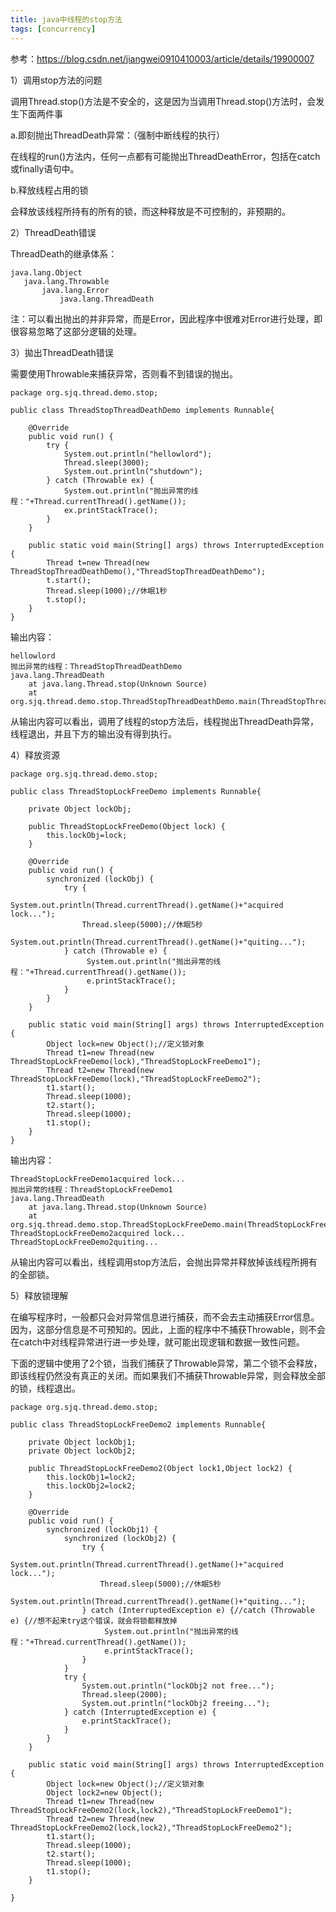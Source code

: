 ```yaml
---
title: java中线程的stop方法
tags: [concurrency]
---
```


参考：https://blog.csdn.net/jiangwei0910410003/article/details/19900007

1）调用stop方法的问题

调用Thread.stop()方法是不安全的，这是因为当调用Thread.stop()方法时，会发生下面两件事

a.即刻抛出ThreadDeath异常：（强制中断线程的执行）

在线程的run()方法内，任何一点都有可能抛出ThreadDeathError，包括在catch或finally语句中。

b.释放线程占用的锁

会释放该线程所持有的所有的锁，而这种释放是不可控制的，非预期的。

2）ThreadDeath错误

ThreadDeath的继承体系：

```
java.lang.Object
   java.lang.Throwable
       java.lang.Error
           java.lang.ThreadDeath
```

注：可以看出抛出的并非异常，而是Error，因此程序中很难对Error进行处理，即很容易忽略了这部分逻辑的处理。

3）拋出ThreadDeath错误

需要使用Throwable来捕获异常，否则看不到错误的抛出。

```
package org.sjq.thread.demo.stop;

public class ThreadStopThreadDeathDemo implements Runnable{

    @Override
    public void run() {
        try {
            System.out.println("hellowlord");
            Thread.sleep(3000);
            System.out.println("shutdown");
        } catch (Throwable ex) {
            System.out.println("抛出异常的线程："+Thread.currentThread().getName());
            ex.printStackTrace();
        }
    }
    
    public static void main(String[] args) throws InterruptedException {
        Thread t=new Thread(new ThreadStopThreadDeathDemo(),"ThreadStopThreadDeathDemo");
        t.start();
        Thread.sleep(1000);//休眠1秒
        t.stop();
    }
}
```

输出内容：

```
hellowlord
抛出异常的线程：ThreadStopThreadDeathDemo
java.lang.ThreadDeath
    at java.lang.Thread.stop(Unknown Source)
    at org.sjq.thread.demo.stop.ThreadStopThreadDeathDemo.main(ThreadStopThreadDeathDemo.java:21)
```

从输出内容可以看出，调用了线程的stop方法后，线程抛出ThreadDeath异常，线程退出，并且下方的输出没有得到执行。

4）释放资源

```
package org.sjq.thread.demo.stop;

public class ThreadStopLockFreeDemo implements Runnable{
    
    private Object lockObj;
    
    public ThreadStopLockFreeDemo(Object lock) {
        this.lockObj=lock;
    }

    @Override
    public void run() {
        synchronized (lockObj) {
            try {
                System.out.println(Thread.currentThread().getName()+"acquired lock...");
                Thread.sleep(5000);//休眠5秒
                System.out.println(Thread.currentThread().getName()+"quiting...");
            } catch (Throwable e) {
                 System.out.println("抛出异常的线程："+Thread.currentThread().getName());
                 e.printStackTrace();
            }
        }
    }
    
    public static void main(String[] args) throws InterruptedException {
        Object lock=new Object();//定义锁对象
        Thread t1=new Thread(new ThreadStopLockFreeDemo(lock),"ThreadStopLockFreeDemo1");
        Thread t2=new Thread(new ThreadStopLockFreeDemo(lock),"ThreadStopLockFreeDemo2");
        t1.start();
        Thread.sleep(1000);
        t2.start();
        Thread.sleep(1000);
        t1.stop();
    }
}
```

输出内容：

```
ThreadStopLockFreeDemo1acquired lock...
抛出异常的线程：ThreadStopLockFreeDemo1
java.lang.ThreadDeath
    at java.lang.Thread.stop(Unknown Source)
    at org.sjq.thread.demo.stop.ThreadStopLockFreeDemo.main(ThreadStopLockFreeDemo.java:40)
ThreadStopLockFreeDemo2acquired lock...
ThreadStopLockFreeDemo2quiting...
```

从输出内容可以看出，线程调用stop方法后，会抛出异常并释放掉该线程所拥有的全部锁。

5）释放锁理解

在编写程序时，一般都只会对异常信息进行捕获，而不会去主动捕获Error信息。因为，这部分信息是不可预知的。因此，上面的程序中不捕获Throwable，则不会在catch中对线程异常进行进一步处理，就可能出现逻辑和数据一致性问题。

下面的逻辑中使用了2个锁，当我们捕获了Throwable异常，第二个锁不会释放，即该线程仍然没有真正的关闭。而如果我们不捕获Throwable异常，则会释放全部的锁，线程退出。

```
package org.sjq.thread.demo.stop;

public class ThreadStopLockFreeDemo2 implements Runnable{
    
    private Object lockObj1;
    private Object lockObj2;
    
    public ThreadStopLockFreeDemo2(Object lock1,Object lock2) {
        this.lockObj1=lock2;
        this.lockObj2=lock2;
    }
    
    @Override
    public void run() {
        synchronized (lockObj1) {
            synchronized (lockObj2) {
                try {
                    System.out.println(Thread.currentThread().getName()+"acquired lock...");
                    Thread.sleep(5000);//休眠5秒
                    System.out.println(Thread.currentThread().getName()+"quiting...");
                } catch (InterruptedException e) {//catch (Throwable e) {//想不起来try这个错误，就会将锁都释放掉
                     System.out.println("抛出异常的线程："+Thread.currentThread().getName());
                     e.printStackTrace();
                }
            }
            try {
                System.out.println("lockObj2 not free...");
                Thread.sleep(2000);
                System.out.println("lockObj2 freeing...");
            } catch (InterruptedException e) {
                e.printStackTrace();
            }
        }
    }
    
    public static void main(String[] args) throws InterruptedException {
        Object lock=new Object();//定义锁对象
        Object lock2=new Object();
        Thread t1=new Thread(new ThreadStopLockFreeDemo2(lock,lock2),"ThreadStopLockFreeDemo1");
        Thread t2=new Thread(new ThreadStopLockFreeDemo2(lock,lock2),"ThreadStopLockFreeDemo2");
        t1.start();
        Thread.sleep(1000);
        t2.start();
        Thread.sleep(1000);
        t1.stop();
    }

}
```